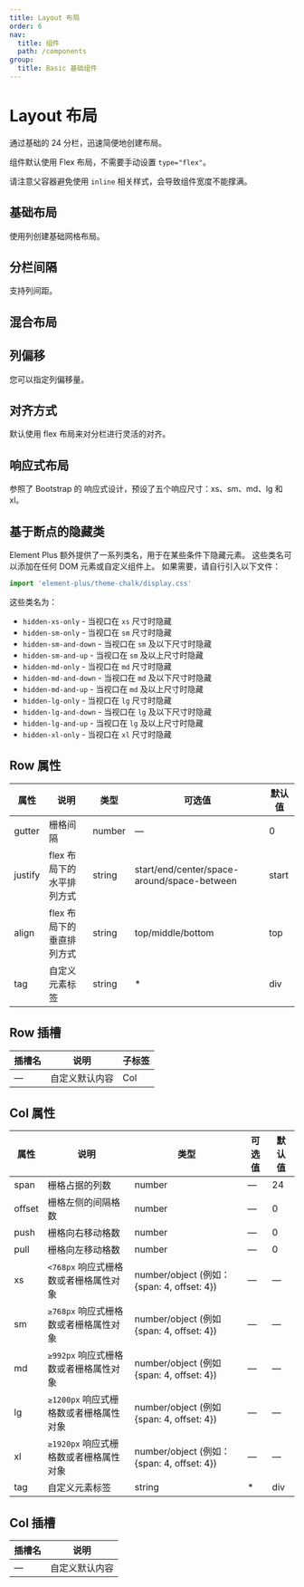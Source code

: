 ```yaml
---
title: Layout 布局
order: 6
nav:
  title: 组件
  path: /components
group:
  title: Basic 基础组件
---
```

# Layout 布局

通过基础的 24 分栏，迅速简便地创建布局。

<Alert type="info">

组件默认使用 Flex 布局，不需要手动设置 `type="flex"`。

请注意父容器避免使用 `inline` 相关样式，会导致组件宽度不能撑满。

</Alert>

## 基础布局

使用列创建基础网格布局。

<code src="./demos/basic-layout.tsx" desc="通过 `row` 和 `col` 组件，并通过 col 组件的 `span` 属性我们就可以自由地组合布局。"></code>

## 分栏间隔

支持列间距。

<code src="./demos/column-spacing.tsx" desc="行提供 `gutter` 属性来指定列之间的间距，其默认值为0。"></code>

## 混合布局

<code src="./demos/hybrid-layout.tsx" desc="通过基础的 1/24 分栏任意扩展组合形成较为复杂的混合布局。"></code>

## 列偏移

您可以指定列偏移量。

<code src="./demos/column-offset.tsx" desc="通过制定 col 组件的 `offset` 属性可以指定分栏偏移的栏数。"></code>

## 对齐方式

默认使用 flex 布局来对分栏进行灵活的对齐。

<code src="./demos/alignment.tsx" desc="属性来指定 start, center, end, space-between, space-around 其中的值来定义子元素的排版方式。"></code>

## 响应式布局

参照了 Bootstrap 的 响应式设计，预设了五个响应尺寸：xs、sm、md、lg 和 xl。

<code src="./demos/responsive-layout.tsx" ></code>

## 基于断点的隐藏类

Element Plus 额外提供了一系列类名，用于在某些条件下隐藏元素。 这些类名可以添加在任何 DOM 元素或自定义组件上。 如果需要，请自行引入以下文件：

```js
import 'element-plus/theme-chalk/display.css'
```

这些类名为：

- `hidden-xs-only` - 当视口在 `xs` 尺寸时隐藏
- `hidden-sm-only` - 当视口在 `sm` 尺寸时隐藏
- `hidden-sm-and-down` - 当视口在 `sm` 及以下尺寸时隐藏
- `hidden-sm-and-up` - 当视口在 `sm` 及以上尺寸时隐藏
- `hidden-md-only` - 当视口在 `md` 尺寸时隐藏
- `hidden-md-and-down` - 当视口在 `md` 及以下尺寸时隐藏
- `hidden-md-and-up` - 当视口在 `md` 及以上尺寸时隐藏
- `hidden-lg-only` - 当视口在 `lg` 尺寸时隐藏
- `hidden-lg-and-down` - 当视口在 `lg` 及以下尺寸时隐藏
- `hidden-lg-and-up` - 当视口在 `lg` 及以上尺寸时隐藏
- `hidden-xl-only` - 当视口在 `xl` 尺寸时隐藏

## Row 属性

| 属性      | 说明              | 类型     | 可选值                                         | 默认值   |
| ------- | --------------- | ------ | ------------------------------------------- | ----- |
| gutter  | 栅格间隔            | number | —                                           | 0     |
| justify | flex 布局下的水平排列方式 | string | start/end/center/space-around/space-between | start |
| align   | flex 布局下的垂直排列方式 | string | top/middle/bottom                           | top   |
| tag     | 自定义元素标签         | string | \*                                        | div   |

## Row 插槽

| 插槽名 | 说明      | 子标签 |
| --- | ------- | --- |
| —   | 自定义默认内容 | Col |

## Col 属性

| 属性     | 说明                         | 类型                                       | 可选值  | 默认值 |
| ------ | -------------------------- | ---------------------------------------- | ---- | --- |
| span   | 栅格占据的列数                    | number                                   | —    | 24  |
| offset | 栅格左侧的间隔格数                  | number                                   | —    | 0   |
| push   | 栅格向右移动格数                   | number                                   | —    | 0   |
| pull   | 栅格向左移动格数                   | number                                   | —    | 0   |
| xs     | `<768px` 响应式栅格数或者栅格属性对象 | number/object (例如： {span: 4, offset: 4}) | —    | —   |
| sm     | `≥768px` 响应式栅格数或者栅格属性对象    | number/object (例如 {span: 4, offset: 4})  | —    | —   |
| md     | `≥992px` 响应式栅格数或者栅格属性对象    | number/object (例如 {span: 4, offset: 4})  | —    | —   |
| lg     | `≥1200px` 响应式栅格数或者栅格属性对象   | number/object (例如 {span: 4, offset: 4})  | —    | —   |
| xl     | `≥1920px` 响应式栅格数或者栅格属性对象   | number/object (例如： {span: 4, offset: 4}) | —    | —   |
| tag    | 自定义元素标签                    | string                                   | \* | div |

## Col 插槽

| 插槽名 | 说明      |
| --- | ------- |
| —   | 自定义默认内容 |
